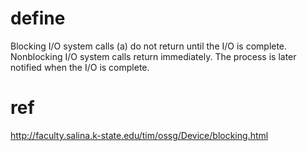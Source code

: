 # define
Blocking I/O system calls (a) do not return until the I/O is complete. Nonblocking I/O system calls return immediately. The process is later notified when the I/O is complete.
# ref
http://faculty.salina.k-state.edu/tim/ossg/Device/blocking.html
